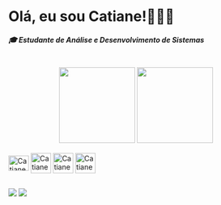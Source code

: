 # Olá, eu sou Catiane!🧍🏽‍♀
 


##### 🎓 Estudante de Análise e Desenvolvimento de Sistemas

<br>

<div align="center"
  <a href="https://github.com/CatianeNascimento">
  <img height="150em" src="https://github-readme-stats.vercel.app/api?username=CatianeNascimento&show_icons=true&theme=onedark&include_all_commits=true&count_private=true"/>
<img height="150em" src="https://github-readme-stats.vercel.app/api/top-langs/?username=CatianeNascimento&layout=compact&langs_count=7&theme=onedark"/>

</div>

<div style="display: inline_block"><br
 <img align="center" alt="Catiane-Js" height="30" width="40" src="https://cdn.jsdelivr.net/gh/devicons/devicon/icons/javascript/javascript-plain.svg" />
 <img align="center" alt="Catiane-Js" height="30" width="40" src="https://cdn.jsdelivr.net/gh/devicons/devicon/icons/javascript/javascript-plain.svg" />
<img align="center" alt="Catiane-Java" height="40" width="40" src="https://cdn.jsdelivr.net/gh/devicons/devicon/icons/java/java-original.svg" />        
<img align="center" alt="Catiane-Git" height="40" width="40"  src="https://cdn.jsdelivr.net/gh/devicons/devicon/icons/git/git-original.svg" />
<img align="center" alt="Catiane-GitHub" height="40" width="40" src="https://cdn.jsdelivr.net/gh/devicons/devicon/icons/github/github-original.svg" />

</div>
  
##

<div>
 <a href = "mailto:csnascimento07@gmail.com"><img src="https://img.shields.io/badge/Gmail-D14836?style=for-the-badge&logo=gmail&logoColor=white"></a>
<a href="https://www.linkedin.com/in/catnasc/"><img src="https://img.shields.io/badge/LinkedIn-0077B5?style=for-the-badge&logo=linkedin&logoColor=white"></a>
                  
            
                    

